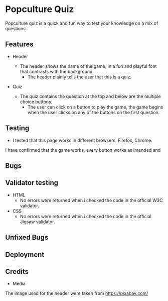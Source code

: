 # Popculture Quiz

Popculture quiz is a quick and fun way to test your knowledge on a mix of questions.

## Features 


* Header 
  - The header shows the name of the game, in a fun and playful font 
    that contrasts with the background.
    - The header plainly tells the user that this is a quiz. 

* Quiz
  - The quiz contains the question at the top and below are the multiple choice buttons.
    - The user can click on a button to play the game, the game begins when the user clicks on any
of the buttons on the first question. 

## Testing

* I tested that this page works in different browsers: Firefox, Chrome.

I have confirmed that the game works, every button works as intended and 

## Bugs


## Validator testing

* HTML
  - No errors were returned when i checked the code in the official W3C validator.
* CSS
  - No errors were returned when i checked the code in the official Jigsaw validator.


## Unfixed Bugs

## Deployment

## Credits

* Media

The image used for the header were taken from https://pixabay.com/